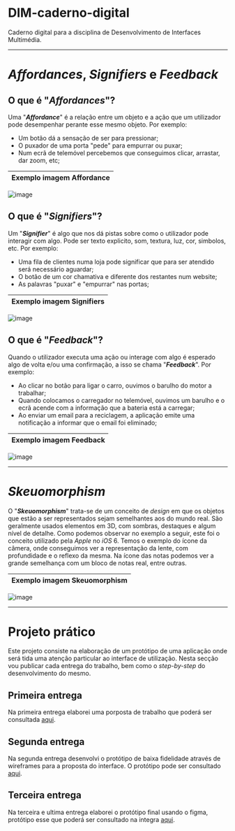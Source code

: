 # DIM-caderno-digital
Caderno digital para a disciplina de Desenvolvimento de Interfaces Multimédia.

---

# *Affordances*, *Signifiers* e *Feedback*

## O que é "***Affordances***"?
Uma "***Affordance***" é a relação entre um objeto e a ação que um utilizador pode desempenhar perante esse mesmo objeto.
Por exemplo:
* Um botão dá a sensação de ser para pressionar;
* O puxador de uma porta "pede" para empurrar ou puxar;
* Num ecrã de telemóvel percebemos que conseguimos clicar, arrastar, dar zoom, etc;

| Exemplo imagem Affordance |
| ---- |
![image](https://user-images.githubusercontent.com/47821731/193603092-83eb4023-0f53-46b3-b405-7a45ac28ebcb.png)


## O que é "***Signifiers***"?
Um "***Signifier***" é algo que nos dá pistas sobre como o utilizador pode interagir com algo. Pode ser texto explicito, som, textura, luz, cor, simbolos, etc.
Por exemplo:
* Uma fila de clientes numa loja pode significar que para ser atendido será necessário aguardar;
* O botão de um cor chamativa e diferente dos restantes num website;
* As palavras "puxar" e "empurrar" nas portas;

| Exemplo imagem Signifiers |
| ---- |
![image](https://user-images.githubusercontent.com/47821731/193604482-5c3942b1-e86d-4629-a8c7-e4bce8e3e097.png)

## O que é "***Feedback***"?
Quando o utilizador executa uma ação ou interage com algo é esperado algo de volta e/ou uma confirmação, a isso se chama "***Feedback***". 
Por exemplo:
* Ao clicar no botão para ligar o carro, ouvimos o barulho do motor a trabalhar;
* Quando colocamos o carregador no telemóvel, ouvimos um barulho e o ecrã acende com a informação que a bateria está a carregar;
* Ao enviar um email para a reciclagem, a aplicação emite uma notificação a informar que o email foi eliminado;

| Exemplo imagem Feedback |
| ---- |
![image](https://user-images.githubusercontent.com/47821731/193606147-f81c02a3-6514-46ff-b0f4-7a5f6001374a.png)

---

# *Skeuomorphism*
O "***Skeuomorphism***" trata-se de um conceito de *design* em que os objetos que estão a ser representados sejam semelhantes aos do mundo real. São geralmente usados elementos em 3D, com sombras, destaques e algum nível de detalhe.
Como podemos observar no exemplo a seguir, este foi o conceito utilizado pela *Apple* no *iOS* 6.
Temos o exemplo do ícone da câmera, onde conseguimos ver a representação da lente, com profundidade e o reflexo da mesma. 
Na ícone das notas podemos ver a grande semelhança com um bloco de notas real, entre outras.

| Exemplo imagem Skeuomorphism |
| ---- |
![image](https://user-images.githubusercontent.com/47821731/194913920-b8b4a493-707f-4b34-8420-890462d07c84.png)

---

# Projeto prático

Este projeto consiste na elaboração de um protótipo de uma aplicação onde será tida uma atenção particular ao interface de utilização. Nesta secção vou publicar cada entrega do trabalho, bem como o *step-by-step* do desenvolvimento do mesmo.

## Primeira entrega

Na primeira entrega elaborei uma porposta de trabalho que poderá ser consultada [aqui](https://github.com/marcoftmartins/DIM-caderno-digital/blob/main/PropostaTrabalho.pdf).

## Segunda entrega

Na segunda entrega desenvolvi o protótipo de baixa fidelidade através de wireframes para a proposta do interface. O protótipo pode ser consultado [aqui](https://github.com/marcoftmartins/DIM-caderno-digital/blob/main/Wireframes.png).

## Terceira entrega

Na terceira e ultima entrega elaborei o protótipo final usando o figma, protótipo esse que poderá ser consultado na integra [aqui](https://www.figma.com/file/HWYOEmypFSTl7dvacr65Bv/Untitled?node-id=0%3A1&t=rci21KIjxrF3BWeM-0).




